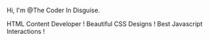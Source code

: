 Hi, I'm @The Coder In Disguise.

HTML Content Developer !
Beautiful CSS Designs !
Best Javascript Interactions !
